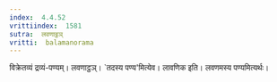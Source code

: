 ```yaml
---
index:  4.4.52
vrittiindex:  1581
sutra:  लवणाठ्ठञ्
vritti:  balamanorama 
---
```


विक्रेतव्यं द्रव्यं-पण्यम्। लवणाट्ठञ्। `तदस्य पण्य'मित्येव। लावणिक इति। लवणमस्य पण्यमित्यर्थः। 

